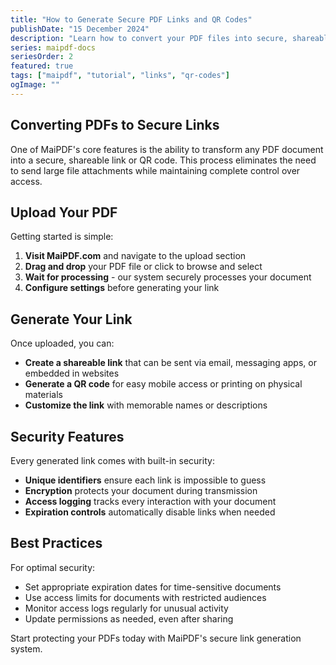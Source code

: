 ```yaml
---
title: "How to Generate Secure PDF Links and QR Codes"
publishDate: "15 December 2024"
description: "Learn how to convert your PDF files into secure, shareable links and QR codes with MaiPDF"
series: maipdf-docs
seriesOrder: 2
featured: true
tags: ["maipdf", "tutorial", "links", "qr-codes"]
ogImage: ""
---
```


## Converting PDFs to Secure Links

One of MaiPDF's core features is the ability to transform any PDF document into a secure, shareable link or QR code. This process eliminates the need to send large file attachments while maintaining complete control over access.

## Upload Your PDF

Getting started is simple:

1. **Visit MaiPDF.com** and navigate to the upload section
2. **Drag and drop** your PDF file or click to browse and select
3. **Wait for processing** - our system securely processes your document
4. **Configure settings** before generating your link

## Generate Your Link

Once uploaded, you can:

- **Create a shareable link** that can be sent via email, messaging apps, or embedded in websites
- **Generate a QR code** for easy mobile access or printing on physical materials
- **Customize the link** with memorable names or descriptions

## Security Features

Every generated link comes with built-in security:

- **Unique identifiers** ensure each link is impossible to guess
- **Encryption** protects your document during transmission
- **Access logging** tracks every interaction with your document
- **Expiration controls** automatically disable links when needed

## Best Practices

For optimal security:

- Set appropriate expiration dates for time-sensitive documents
- Use access limits for documents with restricted audiences
- Monitor access logs regularly for unusual activity
- Update permissions as needed, even after sharing

Start protecting your PDFs today with MaiPDF's secure link generation system.
